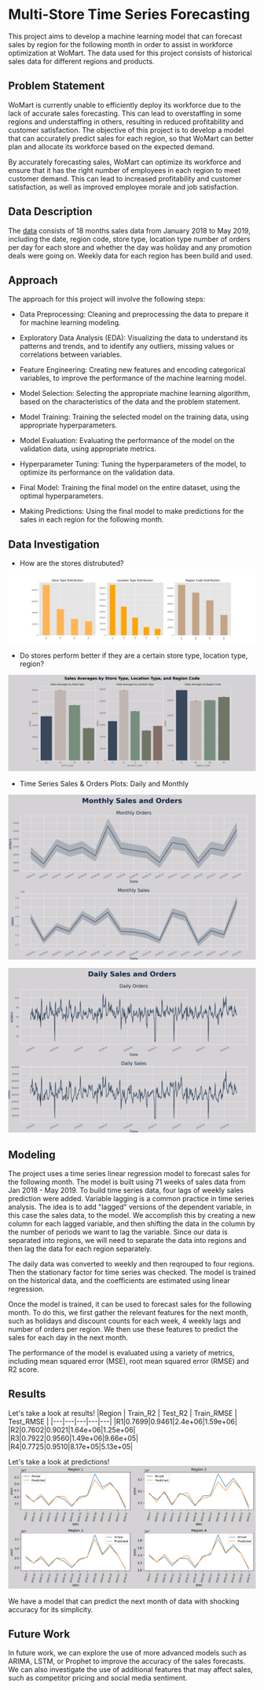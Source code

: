 # Multi-Store Time Series Forecasting

This project aims to develop a machine learning model that can forecast sales by region for the following month in order to assist in workforce optimization at WoMart. The data used for this project consists of historical sales data for different regions and products.

## Problem Statement

WoMart is currently unable to efficiently deploy its workforce due to the lack of accurate sales forecasting. This can lead to overstaffing in some regions and understaffing in others, resulting in reduced profitability and customer satisfaction. The objective of this project is to develop a model that can accurately predict sales for each region, so that WoMart can better plan and allocate its workforce based on the expected demand.

By accurately forecasting sales, WoMart can optimize its workforce and ensure that it has the right number of employees in each region to meet customer demand. This can lead to increased profitability and customer satisfaction, as well as improved employee morale and job satisfaction.

## Data Description

The [data](https://www.kaggle.com/datasets/shelvigarg/sales-forecasting-womart-store/download?datasetVersionNumber=1) consists of 18 months sales data from January 2018 to May 2019, including the date, region code, store type, location type number of orders per day for each store and whether the day was holiday and any promotion deals were going on. Weekly data for each region has been build and used.

## Approach

The approach for this project will involve the following steps:

- Data Preprocessing: Cleaning and preprocessing the data to prepare it for machine learning modeling.

- Exploratory Data Analysis (EDA): Visualizing the data to understand its patterns and trends, and to identify any outliers, missing values or correlations between variables.

- Feature Engineering: Creating new features and encoding categorical variables, to improve the performance of the machine learning model.

- Model Selection: Selecting the appropriate machine learning algorithm, based on the characteristics of the data and the problem statement.

- Model Training: Training the selected model on the training data, using appropriate hyperparameters.

- Model Evaluation: Evaluating the performance of the model on the validation data, using appropriate metrics.

- Hyperparameter Tuning: Tuning the hyperparameters of the model, to optimize its performance on the validation data.

- Final Model: Training the final model on the entire dataset, using the optimal hyperparameters.

- Making Predictions: Using the final model to make predictions for the sales in each region for the following month.

## Data Investigation

- How are the stores distrubuted?

![Store Type, Location Type, Region Code Distributions](./image/logidtic_distribution.png)

- Do stores perform better if they are a certain store type, location type, region?

![Sales Averages by Store Type, Location Type, Region Code](./image/sales_ave_by_location.png)

- Time Series Sales & Orders Plots: Daily and Monthly

![Time Series Sales & Orders Plots: Monthly](./image/time_series_monthly.png)

![Time Series Sales & Orders Plots: Daily](./image/time_series_daily.png)

## Modeling

The project uses a time series linear regression model to forecast sales for the following month. The model is built using 71 weeks of sales data from Jan 2018 - May 2019. To build time series data, four lags of weekly sales prediction were added. Variable lagging is a common practice in time series analysis. The idea is to add "lagged" versions of the dependent variable, in this case the sales data, to the model.
We accomplish this by creating a new column for each lagged variable, and then shifting the data in the column by the number of periods we want to lag the variable.
Since our data is separated into regions, we will need to separate the data into regions and then lag the data for each region separately.

The daily data was converted to weekly and then reqrouped to four regions. Then the stationary factor for time series was checked.
The model is trained on the historical data, and the coefficients are estimated using linear regression.

Once the model is trained, it can be used to forecast sales for the following month. To do this, we first gather the relevant features for the next month, such as holidays and discount counts for each week, 4 weekly lags and number of orders per region. We then use these features to predict the sales for each day in the next month.

The performance of the model is evaluated using a variety of metrics, including mean squared error (MSE), root mean squared error (RMSE) and R2 score.

## Results

Let's take a look at results!
|Region | Train_R2 | Test_R2 | Train_RMSE | Test_RMSE |
|---|---|---|---|---|
|R1|0.7699|0.9461|2.4e+06|1.59e+06|
|R2|0.7602|0.9021|1.64e+06|1.25e+06|
|R3|0.7922|0.9560|1.49e+06|9.66e+05|
|R4|0.7725|0.9510|8.17e+05|5.13e+05|

Let's take a look at predictions!
![regional_forecasts](./image/regional_forecasts.png)

We have a model that can predict the next month of data with shocking accuracy for its simplicity.

## Future Work

In future work, we can explore the use of more advanced models such as ARIMA, LSTM, or Prophet to improve the accuracy of the sales forecasts. We can also investigate the use of additional features that may affect sales, such as competitor pricing and social media sentiment.
